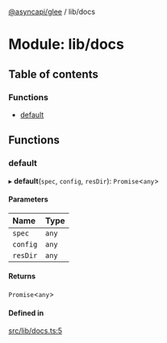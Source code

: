 [@asyncapi/glee](../README.md) / lib/docs

# Module: lib/docs

## Table of contents

### Functions

- [default](lib_docs.md#default)

## Functions

### default

▸ **default**(`spec`, `config`, `resDir`): `Promise`<`any`\>

#### Parameters

| Name | Type |
| :------ | :------ |
| `spec` | `any` |
| `config` | `any` |
| `resDir` | `any` |

#### Returns

`Promise`<`any`\>

#### Defined in

[src/lib/docs.ts:5](https://github.com/asyncapi/glee/blob/3d8e774/src/lib/docs.ts#L5)

